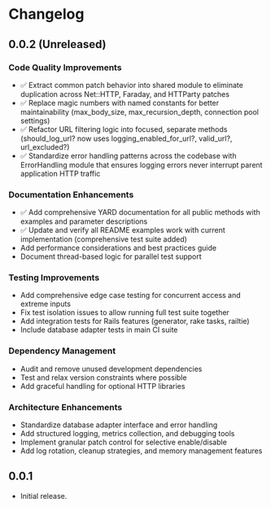 # Changelog

## 0.0.2 (Unreleased)

### Code Quality Improvements
- ✅ Extract common patch behavior into shared module to eliminate duplication across Net::HTTP, Faraday, and HTTParty patches
- ✅ Replace magic numbers with named constants for better maintainability (max_body_size, max_recursion_depth, connection pool settings)
- ✅ Refactor URL filtering logic into focused, separate methods (should_log_url? now uses logging_enabled_for_url?, valid_url?, url_excluded?)
- ✅ Standardize error handling patterns across the codebase with ErrorHandling module that ensures logging errors never interrupt parent application HTTP traffic

### Documentation Enhancements
- ✅ Add comprehensive YARD documentation for all public methods with examples and parameter descriptions
- ✅ Update and verify all README examples work with current implementation (comprehensive test suite added)
- Add performance considerations and best practices guide
- Document thread-based logic for parallel test support

### Testing Improvements
- Add comprehensive edge case testing for concurrent access and extreme inputs
- Fix test isolation issues to allow running full test suite together
- Add integration tests for Rails features (generator, rake tasks, railtie)
- Include database adapter tests in main CI suite

### Dependency Management
- Audit and remove unused development dependencies
- Test and relax version constraints where possible
- Add graceful handling for optional HTTP libraries

### Architecture Enhancements
- Standardize database adapter interface and error handling
- Add structured logging, metrics collection, and debugging tools
- Implement granular patch control for selective enable/disable
- Add log rotation, cleanup strategies, and memory management features

## 0.0.1

* Initial release.

